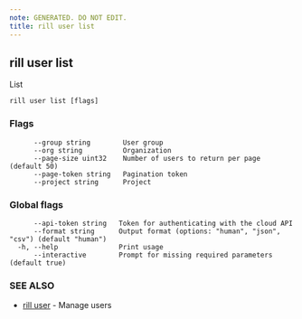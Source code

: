 ```yaml
---
note: GENERATED. DO NOT EDIT.
title: rill user list
---
```

## rill user list

List

```
rill user list [flags]
```

### Flags

```
      --group string        User group
      --org string          Organization
      --page-size uint32    Number of users to return per page (default 50)
      --page-token string   Pagination token
      --project string      Project
```

### Global flags

```
      --api-token string   Token for authenticating with the cloud API
      --format string      Output format (options: "human", "json", "csv") (default "human")
  -h, --help               Print usage
      --interactive        Prompt for missing required parameters (default true)
```

### SEE ALSO

* [rill user](user.md)	 - Manage users

